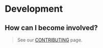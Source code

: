 Development
===========

How can I become involved?
--------------------------

> See our
> [CONTRIBUTING](https://github.com/apache/incubator-trafficcontrol/blob/master/CONTRIBUTING.md)
> page.
